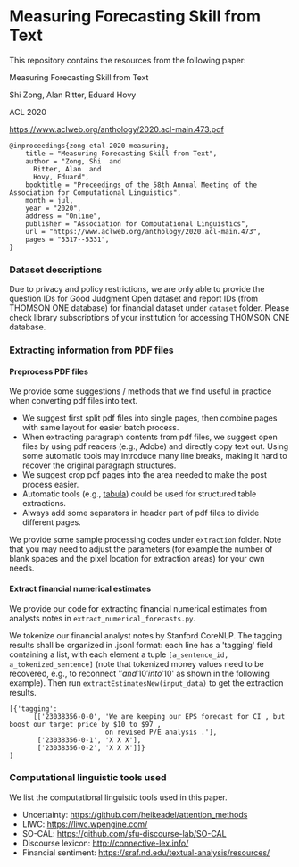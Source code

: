 
# Measuring Forecasting Skill from Text

This repository contains the resources from the following paper:

Measuring Forecasting Skill from Text

Shi Zong, Alan Ritter, Eduard Hovy

ACL 2020

https://www.aclweb.org/anthology/2020.acl-main.473.pdf

```
@inproceedings{zong-etal-2020-measuring,
    title = "Measuring Forecasting Skill from Text",
    author = "Zong, Shi  and
      Ritter, Alan  and
      Hovy, Eduard",
    booktitle = "Proceedings of the 58th Annual Meeting of the Association for Computational Linguistics",
    month = jul,
    year = "2020",
    address = "Online",
    publisher = "Association for Computational Linguistics",
    url = "https://www.aclweb.org/anthology/2020.acl-main.473",
    pages = "5317--5331",
}
```

### Dataset descriptions

Due to privacy and policy restrictions, we are only able to provide the question IDs for Good Judgment Open dataset and report IDs (from THOMSON ONE database) for financial dataset under `dataset` folder. Please check library subscriptions of your institution for accessing THOMSON ONE database.

### Extracting information from PDF files

#### Preprocess PDF files

We provide some suggestions / methods that we find useful in practice when converting pdf files into text.

- We suggest first split pdf files into single pages, then combine pages with same layout for easier batch process.
- When extracting paragraph contents from pdf files, we suggest open files by using pdf readers (e.g., Adobe) and directly copy text out. Using some automatic tools may introduce many line breaks, making it hard to recover the original paragraph structures.
- We suggest crop pdf pages into the area needed to make the post process easier.
- Automatic tools (e.g., [tabula](https://github.com/tabulapdf/tabula)) could be used for structured table extractions.
- Always add some separators in header part of pdf files to divide different pages.

We provide some sample processing codes under `extraction` folder. Note that you may need to adjust the parameters (for example the number of blank spaces and the pixel location for extraction areas) for your own needs.

#### Extract financial numerical estimates

We provide our code for extracting financial numerical estimates from analysts notes in `extract_numerical_forecasts.py`.

We tokenize our financial analyst notes by Stanford CoreNLP. The tagging results shall be organized in .jsonl format: each line has a 'tagging' field containing a list, with each element a tuple `[a_sentence_id, a_tokenized_sentence]` (note that tokenized money values need to be recovered, e.g., to reconnect '$' and '10' into '$10' as shown in the following example). Then run `extractEstimatesNew(input_data)` to get the extraction results.

```angular2
[{'tagging': 
      [['23038356-0-0', 'We are keeping our EPS forecast for CI , but boost our target price by $10 to $97 ,
                        on revised P/E analysis .'],
       ['23038356-0-1', 'X X X'],
       ['23038356-0-2', 'X X X']]}
]
```


### Computational linguistic tools used

We list the computational linguistic tools used in this paper.

- Uncertainty: https://github.com/heikeadel/attention_methods
- LIWC: https://liwc.wpengine.com/
- SO-CAL: https://github.com/sfu-discourse-lab/SO-CAL
- Discourse lexicon: http://connective-lex.info/
- Financial sentiment: https://sraf.nd.edu/textual-analysis/resources/


